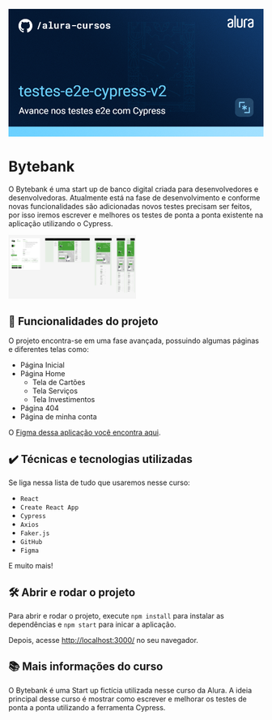 ![Freelando](thumbnail.png)

# Bytebank

O Bytebank é uma start up de banco digital criada para desenvolvedores e desenvolvedoras. Atualmente está na fase de desenvolvimento e conforme novas funcionalidades são adicionadas novos testes precisam ser feitos, por isso iremos escrever e melhores os testes de ponta a ponta existente na aplicação utilizando o Cypress.

<img src="screen.png" alt="Imagem do Bytebank" width="50%">


## 🔨 Funcionalidades do projeto

O projeto encontra-se em uma fase avançada, possuindo algumas páginas e diferentes telas como:

- Página Inicial
- Página Home
  - Tela de Cartões
  - Tela Serviços
  - Tela Investimentos
- Página 404
- Página de minha conta

O [Figma dessa aplicação você encontra aqui](https://www.figma.com/file/YJydxY5H8gf5lPLyKWOBbY?embed_host=notion&kind=&node-id=80%3A199&t=rKQJYFpJUumrCTx1-1&viewer=1).

## ✔️ Técnicas e tecnologias utilizadas

Se liga nessa lista de tudo que usaremos nesse curso:

- `React`
- `Create React App`
- `Cypress`
- `Axios`
- `Faker.js`
- `GitHub`
- `Figma`

E muito mais!

## 🛠️ Abrir e rodar o projeto

Para abrir e rodar o projeto, execute `npm install` para instalar as dependências e `npm start` para inicar a aplicação.

Depois, acesse <a href="http://localhost:3000/">http://localhost:3000/</a> no seu navegador.

## 📚 Mais informações do curso

O Bytebank é uma Start up fictícia utilizada nesse curso da Alura.
A ideia principal desse curso é mostrar como escrever e melhorar os testes de ponta a ponta utilizando a ferramenta Cypress.

